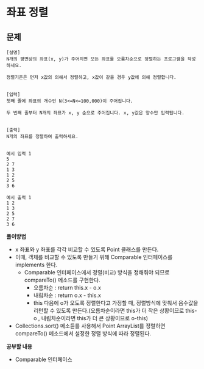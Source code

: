# 좌표 정렬

## 문제
```
[설명]
N개의 평면상의 좌표(x, y)가 주어지면 모든 좌표를 오름차순으로 정렬하는 프로그램을 작성하세요.

정렬기준은 먼저 x값의 의해서 정렬하고, x값이 같을 경우 y값에 의해 정렬합니다.


[입력]
첫째 줄에 좌표의 개수인 N(3<=N<=100,000)이 주어집니다.

두 번째 줄부터 N개의 좌표가 x, y 순으로 주어집니다. x, y값은 양수만 입력됩니다.


[출력]
N개의 좌표를 정렬하여 출력하세요.
        

예시 입력 1 
5
2 7
1 3
1 2
2 5
3 6

예시 출력 1
1 2
1 3
2 5
2 7
3 6
```
**풀이방법**
- x 좌표와 y 좌표를 각각 비교할 수 있도록 Point 클래스를 만든다.
- 이때, 객체를 비교할 수 있도록 만들기 위해 Comparable 인터페이스를 implements 한다.
    - Comparable 인터페이스에서 정렬(비교) 방식을 정해줘야 되므로 compareTo() 메소드를 구현한다.
        - 오름차순 : return this.x - o.x
        - 내림차순 : return o.x - this.x
        - this 다음에 o가 오도록 정렬한다고 가정할 때, 정렬방식에 맞춰서 음수값을 리턴할 수 있도록 만든다.(오름차순이라면 this가 더 작은 상황이므로 this-o , 내림차순이라면 this가 더 큰 상황이므로 o-this)
- Collections.sort() 메소듣를 사용해서 Point ArrayList를 정렬하면 compareTo() 메소드에서 설정한 정렬 방식에 따라 정렬된다.

**공부할 내용**
- Comparable 인터페이스